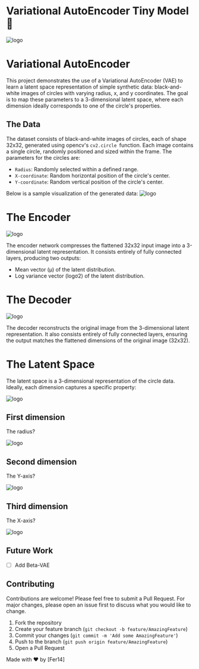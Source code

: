 # Variational AutoEncoder Tiny Model 🤏

![logo](./logos/logo_blue.png)

# Variational AutoEncoder

This project demonstrates the use of a Variational AutoEncoder (VAE) to learn a latent space representation of simple synthetic data: black-and-white images of circles with varying radius, x, and y coordinates. The goal is to map these parameters to a 3-dimensional latent space, where each dimension ideally corresponds to one of the circle's properties.

##  The Data

The dataset consists of black-and-white images of circles, each of shape 32x32, generated using opencv's `cv2.circle `function. Each image contains a single circle, randomly positioned and sized within the frame. The parameters for the circles are:

- `Radius`: Randomly selected within a defined range.
- `X-coordinate`: Random horizontal position of the circle's center.
- `Y-coordinate`: Random vertical position of the circle's center.

Below is a sample visualization of the generated data:
![logo](./plots/data.png)

# The Encoder

![logo](./logos/encoder_blue.png)


The encoder network compresses the flattened 32x32 input image into a 3-dimensional latent representation. It consists entirely of fully connected layers, producing two outputs:

- Mean vector (μ) of the latent distribution.
- Log variance vector (logσ2) of the latent distribution.

# The Decoder

![logo](./logos/decoder_blue.png)

The decoder reconstructs the original image from the 3-dimensional latent representation. It also consists entirely of fully connected layers, ensuring the output matches the flattened dimensions of the original image (32x32).

# The Latent Space

The latent space is a 3-dimensional representation of the circle data. Ideally, each dimension captures a specific property:

![logo](./logos/latent_space_blue.png)

## First dimension

The radius?

![logo](./plots/plot2.png)


## Second dimension

The Y-axis?

![logo](./plots/plot3.png)

## Third dimension

The X-axis?

![logo](./plots/plot1.png)


## Future Work
- [ ]  Add Beta-VAE

## Contributing

Contributions are welcome! Please feel free to submit a Pull Request. For major changes, please open an issue first to discuss what you would like to change.

1. Fork the repository
2. Create your feature branch (`git checkout -b feature/AmazingFeature`)
3. Commit your changes (`git commit -m 'Add some AmazingFeature'`)
4. Push to the branch (`git push origin feature/AmazingFeature`)
5. Open a Pull Request

Made with ❤️ by [Fer14]

